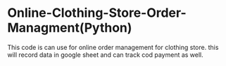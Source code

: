 # Online-Clothing-Store-Order-Managment(Python)
This code is can use for online order management for clothing store. this will record data in google sheet and can track cod payment as well.  
